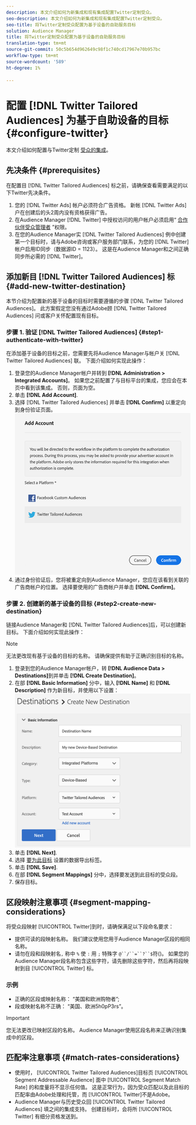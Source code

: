 ```yaml
---
description: 本文介绍如何为新集成和现有集成配置Twitter定制受众。
seo-description: 本文介绍如何为新集成和现有集成配置Twitter定制受众。
seo-title: 将Twitter定制受众配置为基于设备的自助服务目标
solution: Audience Manager
title: 将Twitter定制受众配置为基于设备的自助服务目标
translation-type: tm+mt
source-git-commit: 50c5b654d962649c98f1c740cd17967e70b957bc
workflow-type: tm+mt
source-wordcount: '589'
ht-degree: 1%

---
```



# 配置 [!DNL Twitter Tailored Audiences] 为基于自助设备的目标 {#configure-twitter}

本文介绍如何配置与Twitter定制 [受众的集成](https://business.twitter.com/en/targeting/tailored-audiences.html)。

## 先决条件 {#prerequisites}

在配置目 [!DNL Twitter Tailored Audiences] 标之前，请确保查看需要满足的以下Twitter先决条件。

1. 您的 [!DNL Twitter Ads] 帐户必须符合广告资格。 新帐 [!DNL Twitter Ads] 户在创建后的头2周内没有资格获得广告。
2. 在Audience Manager [!DNL Twitter] 中授权访问的用户帐户必须启用“ [合作伙伴受众管理者](https://business.twitter.com/en/help/troubleshooting/multi-user-login-faq.html#accesslevels) ”权限。
3. 在您的Audience Manager实 [!DNL Twitter Tailored Audiences] 例中创建第一个目标时，请与Adobe咨询或客户服务部门联系，为您的 [!DNL Twitter] 帐户启用ID同步（数据源ID = 1123）。 这是在Audience Manager和之间正确同步所必需的 [!DNL Twitter]。

## 添加新目 [!DNL Twitter Tailored Audiences] 标 {#add-new-twitter-destination}

本节介绍为配置新的基于设备的目标时需要遵循的步骤 [!DNL Twitter Tailored Audiences]。 此方案假定您没有通过Adobe顾 [!DNL Twitter Tailored Audiences] 问或客户关怀配置现有目标。

### 步骤 1. 验证 [!DNL Twitter Tailored Audiences] {#step1-authenticate-with-twitter}

在添加基于设备的目标之前，您需要先将Audience Manager与帐户关 [!DNL Twitter Tailored Audiences] 联。 下面介绍如何实现此操作：

1. 登录您的Audience Manager帐户并转到 **[!DNL Administration > Integrated Accounts]**。 如果您之前配置了与目标平台的集成，您应会在本页中看到该集成。 否则，页面为空。
1. 单击 **[!DNL Add Account]**.
1. 选择 [!DNL Twitter Tailored Audiences] 并单击 **[!DNL Confirm]** 以重定向到身份验证页面。                     ![集成平台](assets/dbd-integrated-platforms.png)
1. 通过身份验证后，您将被重定向到Audience Manager，您应在该看到关联的广告商帐户的位置。 选择要使用的广告商帐户并单击 **[!DNL Confirm]**。

### 步骤 2. 创建新的基于设备的目标 {#step2-create-new-destination}

链接Audience Manager和 [!DNL Twitter Tailored Audiences]后，可以创建新目标。 下面介绍如何实现此操作：

>[!NOTE]
>
>无法更改现有基于设备的目标的名称。 请确保提供有助于正确识别目标的名称。

1. 登录到您的Audience Manager帐户，转 **[!DNL Audience Data > Destinations]**&#x200B;到并单击 **[!DNL Create Destination]**。
1. 在部 **[!DNL Basic Information]** 分中，输入 **[!DNL Name]** 和 **[!DNL Description]** 作为新目标，并使用以下设置： ![设置](assets/dbd-new-basic.png)
1. 单击 **[!DNL Next]**.
1. 选择 [要为此目标](/help/using/features/data-export-controls.md#controls-labels) 设置的数据导出标签。
1. 单击 **[!DNL Save]**.
1. 在部 **[!DNL Segment Mappings]** 分中，选择要发送到此目标的受众段。
1. 保存目标。

## 区段映射注意事项 {#segment-mapping-considerations}

将受众段映射 [!UICONTROL Twitter]到时，请确保满足以下段命名要求：

* 提供可读的段映射名称。 我们建议使用您用于Audience Manager区段的相同名称。
* 请勿在段和段映射名`,` 称中 `%` 使 `:` 用 `;` 特殊字 `@``/``=``?``$`符()。 如果您的Audience Manager段名称包含这些字符，请先删除这些字符，然后再将段映射到目 [!UICONTROL Twitter] 标。

### 示例

* 正确的区段或映射名称： “美国和欧洲购物者”;
* 段或映射名称不正确： “美国、欧洲5h0pP3rs”。

>[!IMPORTANT]
>
>您无法更改已映射区段的名称。 Audience Manager使用区段名称来正确识别集成中的区段。

## 匹配率注意事项 {#match-rates-considerations}

* 使用时， [!UICONTROL Twitter Tailored Audiences]目标页 [!UICONTROL Segment Addressable Audience] 面中 [!UICONTROL Segment Match Rate] 的和度量将不显示任何值。 这是正常行为，因为受众匹配以及此目标的匹配率由Adobe处理和托管，而 [!UICONTROL Twitter]不是Adobe。
* Audience Manager与历史受众回 [!UICONTROL Twitter Tailored Audiences] 填之间的集成支持。 创建目标时，会将所 [!UICONTROL Twitter] 有细分资格发送到。

